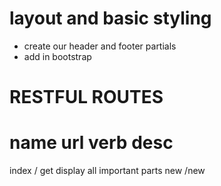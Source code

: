 # layout and basic styling
* create our header and footer partials
* add in bootstrap



# RESTFUL ROUTES

name    url     verb        desc
=================================================================
index   /       get         display all important parts
new     /new